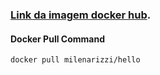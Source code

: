 ### [Link da imagem docker hub](https://hub.docker.com/r/milenarizzi/hello).

#### Docker Pull Command
``` docker pull milenarizzi/hello ```